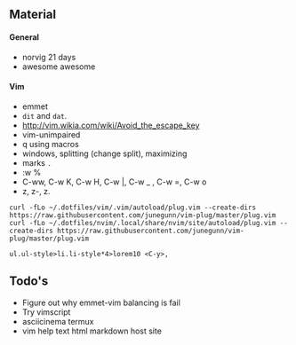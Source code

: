 ## Material

#### General

- norvig 21 days
- awesome awesome

#### Vim

- emmet
- `dit` and `dat`.
- http://vim.wikia.com/wiki/Avoid_the_escape_key
- vim-unimpaired
- q using macros
- windows, splitting (change split), maximizing
- marks `.`
- :w %<TAB>
- C-ww, C-w K, C-w H, C-w |, C-w _ , C-w =, C-w o
- z<cr>, z-, z.

```
curl -fLo ~/.dotfiles/vim/.vim/autoload/plug.vim --create-dirs https://raw.githubusercontent.com/junegunn/vim-plug/master/plug.vim
curl -fLo ~/.dotfiles/nvim/.local/share/nvim/site/autoload/plug.vim --create-dirs https://raw.githubusercontent.com/junegunn/vim-plug/master/plug.vim
```

```
ul.ul-style>li.li-style*4>lorem10 <C-y>,
```

## Todo's

- Figure out why emmet-vim balancing is fail
- Try vimscript
- asciicinema termux
- vim help text html markdown host site
